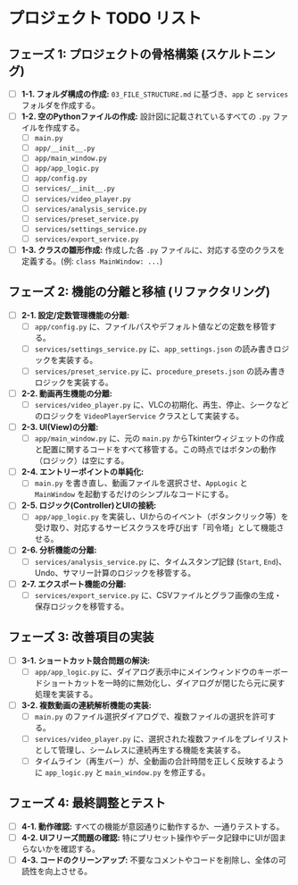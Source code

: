 # プロジェクト TODO リスト

## フェーズ 1: プロジェクトの骨格構築 (スケルトニング)

-   [ ] **1-1. フォルダ構成の作成:** `03_FILE_STRUCTURE.md` に基づき、`app` と `services` フォルダを作成する。
-   [ ] **1-2. 空のPythonファイルの作成:** 設計図に記載されているすべての `.py` ファイルを作成する。
    -   [ ] `main.py`
    -   [ ] `app/__init__.py`
    -   [ ] `app/main_window.py`
    -   [ ] `app/app_logic.py`
    -   [ ] `app/config.py`
    -   [ ] `services/__init__.py`
    -   [ ] `services/video_player.py`
    -   [ ] `services/analysis_service.py`
    -   [ ] `services/preset_service.py`
    -   [ ] `services/settings_service.py`
    -   [ ] `services/export_service.py`
-   [ ] **1-3. クラスの雛形作成:** 作成した各 `.py` ファイルに、対応する空のクラスを定義する。(例: `class MainWindow: ...`)

## フェーズ 2: 機能の分離と移植 (リファクタリング)

-   [ ] **2-1. 設定/定数管理機能の分離:**
    -   [ ] `app/config.py` に、ファイルパスやデフォルト値などの定数を移管する。
    -   [ ] `services/settings_service.py` に、`app_settings.json` の読み書きロジックを実装する。
    -   [ ] `services/preset_service.py` に、`procedure_presets.json` の読み書きロジックを実装する。
-   [ ] **2-2. 動画再生機能の分離:**
    -   [ ] `services/video_player.py` に、VLCの初期化、再生、停止、シークなどのロジックを `VideoPlayerService` クラスとして実装する。
-   [ ] **2-3. UI(View)の分離:**
    -   [ ] `app/main_window.py` に、元の `main.py` からTkinterウィジェットの作成と配置に関するコードをすべて移管する。この時点ではボタンの動作（ロジック）は空にする。
-   [ ] **2-4. エントリーポイントの単純化:**
    -   [ ] `main.py` を書き直し、動画ファイルを選択させ、`AppLogic` と `MainWindow` を起動するだけのシンプルなコードにする。
-   [ ] **2-5. ロジック(Controller)とUIの接続:**
    -   [ ] `app/app_logic.py` を実装し、UIからのイベント（ボタンクリック等）を受け取り、対応するサービスクラスを呼び出す「司令塔」として機能させる。
-   [ ] **2-6. 分析機能の分離:**
    -   [ ] `services/analysis_service.py` に、タイムスタンプ記録 (`Start`, `End`)、Undo、サマリー計算のロジックを移管する。
-   [ ] **2-7. エクスポート機能の分離:**
    -   [ ] `services/export_service.py` に、CSVファイルとグラフ画像の生成・保存ロジックを移管する。

## フェーズ 3: 改善項目の実装

-   [ ] **3-1. ショートカット競合問題の解決:**
    -   [ ] `app/app_logic.py` に、ダイアログ表示中にメインウィンドウのキーボードショートカットを一時的に無効化し、ダイアログが閉じたら元に戻す処理を実装する。
-   [ ] **3-2. 複数動画の連続解析機能の実装:**
    -   [ ] `main.py` のファイル選択ダイアログで、複数ファイルの選択を許可する。
    -   [ ] `services/video_player.py` に、選択された複数ファイルをプレイリストとして管理し、シームレスに連続再生する機能を実装する。
    -   [ ] タイムライン（再生バー）が、全動画の合計時間を正しく反映するように `app_logic.py` と `main_window.py` を修正する。

## フェーズ 4: 最終調整とテスト

-   [ ] **4-1. 動作確認:** すべての機能が意図通りに動作するか、一通りテストする。
-   [ ] **4-2. UIフリーズ問題の確認:** 特にプリセット操作やデータ記録中にUIが固まらないかを確認する。
-   [ ] **4-3. コードのクリーンアップ:** 不要なコメントやコードを削除し、全体の可読性を向上させる。